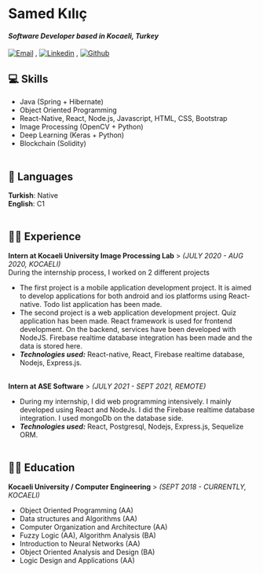 # Samed Kılıç

#### _Software Developer based in Kocaeli, Turkey_ <br>

 [![Email](https://github.com/AbdussamedKILIC/digital-cv/blob/gh-pages/icons/email.ico)](mailto:abdussamedkilic24@gmail.com) , [![Linkedin](https://github.com/AbdussamedKILIC/digital-cv/blob/gh-pages/icons/linkedin.ico)](https://www.linkedin.com/in/abdussamedkilic/) , [![Github](https://github.com/AbdussamedKILIC/digital-cv/blob/gh-pages/icons/github.ico)](https://github.com/AbdussamedKILIC)

## 💻 Skills
  - Java (Spring + Hibernate)
  - Object Oriented Programming
  - React-Native, React, Node.js, Javascript, HTML, CSS, Bootstrap
  - Image Processing (OpenCV + Python)
  - Deep Learning (Keras + Python)
  - Blockchain (Solidity)
<br><br>

## 💬 Languages

**Turkish**: Native <br>
**English**: C1 
<br><br>

## 👨‍💻 Experience

**Intern at Kocaeli University Image Processing Lab** > _(JULY 2020 - AUG 2020, KOCAELI)_ <br>
During the internship process, I worked on 2 different projects
  - The first project is a mobile application development project. It is aimed to develop applications for both android and ios platforms using React-native. 
    Todo list application has been made.
  - The second project is a web application development project. Quiz application has been made. React framework is used for frontend development. 
    On the backend, services have been developed with NodeJS. Firebase realtime database integration has been made and the data is stored here.
  - **_Technologies used:_** React-native, React, Firebase realtime database, Nodejs, Express.js.
<br><br>

**Intern at ASE Software** > _(JULY 2021 - SEPT 2021, REMOTE)_ <br>
  - During my internship, I did web programming intensively. I mainly developed using React and NodeJs. 
    I did the Firebase realtime database integration. I used mongoDb on the database side.
  - **_Technologies used:_** React, Postgresql, Nodejs, Express.js, Sequelize ORM. 
<br><br>
    
## 🧑‍🎓 Education 
**Kocaeli University / Computer Engineering** > _(SEPT 2018 - CURRENTLY, KOCAELI)_ <br>
  -  Object Oriented Programming (AA)
  - Data structures and Algorithms (AA)
  - Computer Organization and Architecture (AA)
  - Fuzzy Logic (AA), Algorithm Analysis (BA)
  - Introduction to Neural Networks (AA)
  - Object Oriented Analysis and Design (BA)
  - Logic Design and Applications (AA)  
     
<br><br>
